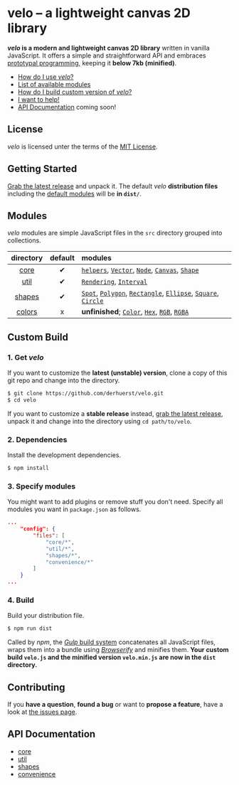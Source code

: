 # velo – a lightweight canvas 2D library

***velo* is a modern and lightweight canvas 2D library** written in vanilla JavaScript. It offers a simple and straightforward API and embraces [prototypal programming](http://davidwalsh.name/javascript-objects-deconstruction#simpler-object-object), keeping it **below 7kb (minified)**.

- [How do I use *velo*?](#getting-started)
- [List of available modules](#modules)
- [How do I build custom version of *velo*?](#custom-build)
- [I want to help!](#contributing)
- [API Documentation](#api-documentation) coming soon!



## License

*velo* is licensed unter the terms of the [MIT License](LICENSE.md).



## Getting Started

[Grab the latest release](https://github.com/derhuerst/velo/releases) and unpack it. The default *velo* **distribution files** including the [default modules](#modules) will be **in `dist/`**.



## Modules

*velo* modules are simple JavaScript files in the `src` directory grouped into collections.

|directory|default|modules|
|:--:|:--:|:--|
|[core](src/core)|✔|[`helpers`](src/core/01-helpers.js), [`Vector`](src/core/02-Vector.js), [`Node`](src/core/04-Node.js), [`Canvas`](src/core/05-Canvas.js), [`Shape`](src/core/06-Shape.js)|
|[util](src/util)|✔|[`Rendering`](src/util/01-Rendering.js), [`Interval`](src/util/02-Interval.js)|
|[shapes](src/shapes)|✔|[`Spot`](src/shapes/01-Spot.js), [`Polygon`](src/shapes/02-Polygon.js), [`Rectangle`](src/shapes/03-Rectangle.js), [`Ellipse`](src/shapes/04-Ellipse.js), [`Square`](src/shapes/05-Square.js), [`Circle`](src/shapes/06-Circle.js)|
|[colors](src/colors)|x|**unfinished**; [`Color`](src/colors/01-Color.js), [`Hex`](src/colors/02-Hex.js), [`RGB`](src/colors/02-RGB.js), [`RGBA`](src/colors/02-RGBA.js)|




## Custom Build


### 1. Get *velo*

If you want to customize the **latest (unstable) version**, clone a copy of this git repo and change into the directory.

```bash
$ git clone https://github.com/derhuerst/velo.git
$ cd velo
```

If you want to customize a **stable release** instead, [grab the latest release](https://github.com/derhuerst/velo/releases), unpack it and change into the directory using `cd path/to/velo`.



### 2. Dependencies

Install the development dependencies.

```bash
$ npm install
```



### 3. Specify modules

You might want to add plugins or remove stuff you don't need. Specify all modules you want in `package.json` as follows.

```json
...
	"config": {
		"files": [
			"core/*",
			"util/*",
			"shapes/*",
			"convenience/*"
		]
	}
...
```



### 4. Build

Build your distribution file.

```bash
$ npm run dist
```

Called by *npm*, the [*Gulp* build system](http://gulpjs.com) concatenates all JavaScript files, wraps them into a bundle using [*Browserify*](http://browserify.org/) and minifies them. **Your custom build `velo.js` and the minified version `velo.min.js` are now in the `dist` directory.**




## Contributing

If you **have a question**, **found a bug** or want to **propose a feature**, have a look at [the issues page](https://github.com/derhuerst/velo/issues).




## API Documentation

- [core](docs/core.md)
- [util](docs/util.md)
- [shapes](docs/shpaes.md)
- [convenience](docs/convenience.md)
